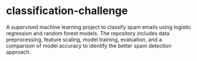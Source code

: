 # classification-challenge
A supervised machine learning project to classify spam emails using logistic regression and random forest models. The repository includes data preprocessing, feature scaling, model training, evaluation, and a comparison of model accuracy to identify the better spam detection approach.

